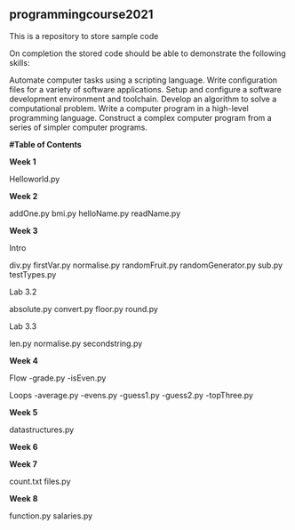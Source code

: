 ## programmingcourse2021

This is a repository to store sample code 

On completion the stored code should be able to demonstrate the following skills:

Automate computer tasks using a scripting language. 
Write configuration files for a variety of software applications.
Setup and configure a software development environment and toolchain.
Develop an algorithm to solve a computational problem.
Write a computer program in a high-level programming language.
Construct a complex computer program from a series of simpler computer programs.

**#Table of Contents**

**Week 1**

Helloworld.py


**Week 2**

addOne.py
bmi.py
helloName.py
readName.py


**Week 3**

Intro

div.py
firstVar.py
normalise.py
randomFruit.py
randomGenerator.py
sub.py
testTypes.py

Lab 3.2

absolute.py
convert.py
floor.py
round.py

Lab 3.3

len.py
normalise.py
secondstring.py



**Week 4**

Flow
-grade.py
-isEven.py

Loops
 -average.py
 -evens.py
 -guess1.py
 -guess2.py
 -topThree.py



**Week 5**

datastructures.py

**Week 6**


**Week 7**

count.txt
files.py

**Week 8**

function.py
salaries.py
